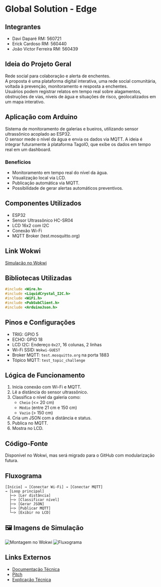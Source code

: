 # Global Solution - Edge

##  Integrantes
- Davi Daparé RM: 560721  
- Erick Cardoso RM: 560440  
- João Victor Ferreira RM: 560439  

## Ideia do Projeto Geral
Rede social para colaboração e alerta de enchentes.  
A proposta é uma plataforma digital interativa, uma rede social comunitária, voltada à prevenção, monitoramento e resposta a enchentes.  
Usuários podem registrar relatos em tempo real sobre alagamentos, obstruções de vias, níveis de água e situações de risco, geolocalizados em um mapa interativo.

## Aplicação com Arduino
Sistema de monitoramento de galerias e bueiros, utilizando sensor ultrassônico acoplado ao ESP32.  
O sensor mede o nível da água e envia os dados via MQTT. A ideia é integrar futuramente à plataforma TagoIO, que exibe os dados em tempo real em um dashboard.

### Benefícios
- Monitoramento em tempo real do nível da água.
- Visualização local via LCD.
- Publicação automática via MQTT.
- Possibilidade de gerar alertas automáticos preventivos.

## Componentes Utilizados
- ESP32  
- Sensor Ultrassônico HC-SR04  
- LCD 16x2 com I2C  
- Conexão Wi-Fi  
- MQTT Broker (test.mosquitto.org)  

## Link Wokwi
[Simulação no Wokwi](https://wokwi.com/projects/)

## Bibliotecas Utilizadas
```cpp
#include <Wire.h>
#include <LiquidCrystal_I2C.h>
#include <WiFi.h>
#include <PubSubClient.h>
#include <ArduinoJson.h>
```

## Pinos e Configurações
- TRIG: GPIO 5  
- ECHO: GPIO 18  
- LCD I2C: Endereço `0x27`, 16 colunas, 2 linhas  
- Wi-Fi SSID: `Wokwi-GUEST`  
- Broker MQTT: `test.mosquitto.org` na porta 1883  
- Tópico MQTT: `test_topic_challenge`  

## Lógica de Funcionamento

1. Inicia conexão com Wi-Fi e MQTT.
2. Lê a distância do sensor ultrassônico.
3. Classifica o nível da galeria como:
   - `Cheio` (<= 20 cm)  
   - `Médio` (entre 21 cm e 150 cm)  
   - `Vazio` (> 150 cm)
4. Cria um JSON com a distância e status.
5. Publica no MQTT.
6. Mostra no LCD.

## Código-Fonte
Disponível no Wokwi, mas será migrado para o GitHub com modularização futura.

## Fluxograma
```text
[Início] → [Conectar Wi-Fi] → [Conectar MQTT]  
→ [Loop principal]  
  ├─> [Ler distância]  
  ├─> [Classificar nível]  
  ├─> [Gerar JSON]  
  ├─> [Publicar MQTT]  
  └─> [Exibir no LCD]  
```

## 🖼️ Imagens de Simulação

![Montagem no Wokwi](https://github.com/user-attachments/assets/e6a53b07-fd96-4a7c-ae4d-1f4a229d7356)
![Fluxograma](https://github.com/user-attachments/assets/10a8b65b-e242-4050-a0c4-7831f06619c8)

## Links Externos
- [Documentação Técnica](https://docs.google.com/document/d/1Z9Fu4Gfrlv3Qu_EUzGQVUTOyZfjbj4FEVXcCdOAh9mo/edit?usp=sharing)  
- [Pitch](https://youtu.be/HGWAP5JJgus?si=1-d8mfUoh8zn4iuJ)  
- [Explicação Técnica](https://youtu.be/DLxI929asmE?si=DxZKBtdCEC7qwx2J)